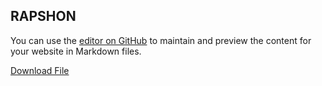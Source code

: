 ## RAPSHON

You can use the [editor on GitHub](https://github.com/Raphsonite/raphsonite.github.io/edit/master/index.md) to maintain and preview the content for your website in Markdown files.

<a href="test.txt">Download File</a>
